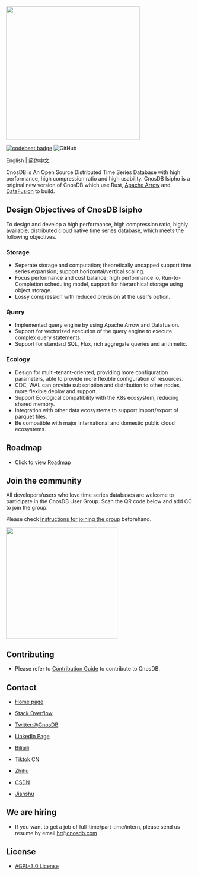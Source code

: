 
<img src="docs/source/_static/img/cnosdb_logo_white.svg" width="360"/>

<a href="https://codebeat.co/projects/github-com-cnosdatabase-cnosdb-main"><img alt="codebeat badge" src="https://codebeat.co/badges/23007af1-7b99-419c-81a8-7bfb6dac31b9" /></a>
![GitHub](https://img.shields.io/github/license/cnosdb/cnosdb)

English | [简体中文](./README_CN.md)

CnosDB is An Open Source Distributed Time Series Database with high performance, high compression ratio and high usability.
CnosDB Isipho is a original new version of CnosDB which use Rust, [Apache Arrow](https://arrow.apache.org/) and [DataFusion](https://github.com/apache/arrow-datafusion) to build.


## Design Objectives of CnosDB Isipho

To design and develop a high performance, high compression ratio, highly available, distributed cloud native time series database, which meets the following objectives.
### Storage
- Seperate storage and computation; theoretically uncapped support time series expansion; support horizontal/vertical scaling. 
- Focus performance and cost balance; high performance io, Run-to-Completion scheduling model, support for hierarchical storage using object storage.
- Lossy compression with reduced precision at the user's option.
### Query
- Implemented query engine by using Apache Arrow and Datafusion.
- Support for vectorized execution of the query engine to execute complex query statements.
- Support for standard SQL, Flux, rich aggregate queries and arithmetic.
### Ecology
- Design for multi-tenant-oriented, providing more configuration parameters, able to provide more flexible configuration of resources.
- CDC, WAL can provide subscription and distribution to other nodes, more flexible deploy and support.
- Support Ecological compatibility with the K8s ecosystem, reducing shared memory.
- Integration with other data ecosystems to support import/export of parquet files.
- Be compatible with major international and domestic public cloud ecosystems.

## Roadmap
- Click to view [Roadmap](https://github.com/cnosdb/cnosdb/issues/483)

## Join the community
All developers/users who love time series databases are welcome to participate in the CnosDB User Group. Scan the QR code below and add CC to join the group.

Please check [Instructions for joining the group](./docs/guidelines/CnosDBWeChatUserGroupGuidelines.md) beforehand.

<img src="docs/source/_static/img/u.jpg" width="300"/>

## Contributing

* Please refer to [Contribution Guide](./CONTRIBUTING_EN.md) to contribute to CnosDB.

## Contact

* [Home page](https://cnosdb.com)

* [Stack Overflow](https://stackoverflow.com/questions/tagged/cnosdb)

* [Twitter:@CnosDB](https://twitter.com/CnosDB)

* [LinkedIn Page](https://www.linkedin.com/company/cnosdb)

* [Bilibili](https://space.bilibili.com/36231559)

* [Tiktok CN](https://www.douyin.com/user/MS4wLjABAAAA6ua1UPmYWCcTl0AT0Lf1asILf9ogmj7J257KEq812csox9FBrAkxxKcok1GIzPMv)

* [Zhihu](https://www.zhihu.com/org/cnosdb)

* [CSDN](https://blog.csdn.net/CnosDB)

* [Jianshu](https://www.jianshu.com/u/745811688e9e)

## We are hiring
* If you want to get a job of full-time/part-time/intern, please send us resume by email hr@cnosdb.com

## License

* [AGPL-3.0 License](./LICENSE.md)
